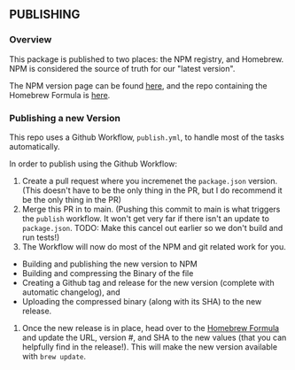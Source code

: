 ## PUBLISHING

### Overview

This package is published to two places: the NPM registry, and Homebrew. NPM is considered the source of truth for our "latest version".

The NPM version page can be found [here](https://www.npmjs.com/package/gnar-cli), and the repo containing the Homebrew Formula is [here](https://github.com/TheGnarCo/homebrew-gnar).

### Publishing a new Version

This repo uses a Github Workflow, `publish.yml`, to handle most of the tasks automatically.

In order to publish using the Github Workflow:

1. Create a pull request where you incremenet the `package.json` version. (This doesn't have to be the only thing in the PR, but I do recommend it be the only thing in the PR)
1. Merge this PR in to main. (Pushing this commit to main is what triggers the `publish` workflow. It won't get very far if there isn't an update to `package.json`. TODO: Make this cancel out earlier so we don't build and run tests!)
1. The Workflow will now do most of the NPM and git related work for you.

- Building and publishing the new version to NPM
- Building and compressing the Binary of the file
- Creating a Github tag and release for the new version (complete with automatic changelog), and
- Uploading the compressed binary (along with its SHA) to the new release.

1. Once the new release is in place, head over to the [Homebrew Formula](https://github.com/TheGnarCo/homebrew-gnar) and update the URL, version #, and SHA to the new values (that you can helpfully find in the release!). This will make the new version available with `brew update`.
